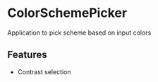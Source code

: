 ﻿# ColorSchemePicker

Application to pick scheme based on input colors

## Features

* Contrast selection